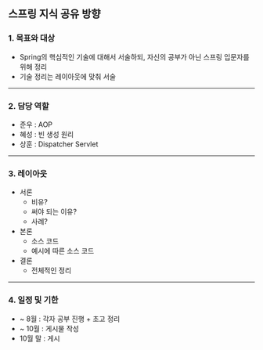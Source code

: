 ## 스프링 지식 공유 방향

### 1. 목표와 대상

- Spring의 핵심적인 기술에 대해서 서술하되, 자신의 공부가 아닌 스프링 입문자를 위해 정리
- 기술 정리는 레이아웃에 맞춰 서술

---

### 2. 담당 역할

- 준우 : AOP
- 혜성 : 빈 생성 원리
- 상훈 : Dispatcher Servlet

---

### 3. 레이아웃

- 서론 
  - 비유?
  - 써야 되는 이유?
  - 사례?
- 본론
  - 소스 코드
  - 예시에 따른 소스 코드
- 결론
  - 전체적인 정리

---

### 4. 일정 및 기한

- ~ 8월 : 각자 공부 진행 + 초고 정리
- ~ 10월 : 게시물 작성
- 10월 말 : 게시



